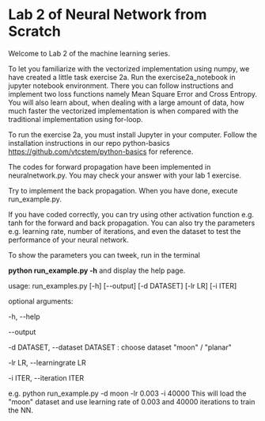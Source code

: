 # Lab 2 of Neural Network from Scratch

Welcome to Lab 2 of the machine learning series.

To let you familiarize with the vectorized implementation using numpy, we have created a little task exercise 2a. Run the exercise2a_notebook in jupyter notebook environment. There you can follow instructions and implement two loss functions namely Mean Square Error and Cross Entropy. You will also learn about, when dealing with a large amount of data, how much faster the vectorized implementation is when compared with the traditional implementation using for-loop.

To run the exercise 2a, you must install Jupyter in your computer. Follow the installation instructions in our repo python-basics https://github.com/vtcstem/python-basics for reference.

The codes for forward propagation have been implemented in neuralnetwork.py. You may check your answer with your lab 1 exercise.

Try to implement the back propagation. When you have done, execute run_example.py. 

If you have coded correctly, you can try using other activation function e.g. tanh for the forward and back propagation. You can also try the parameters e.g. learning rate, number of iterations, and even the dataset to test the performance of your neural network.

To show the parameters you can tweek, run in the terminal 

**python run_example.py -h** and display the help page.

usage: run_examples.py [-h] [--output] [-d DATASET] [-lr LR] [-i ITER]

optional arguments:

  -h, --help                        
  
  --output                           
  
  -d DATASET, --dataset DATASET : choose dataset "moon" / "planar"
  
  -lr LR, --learningrate LR          
  
  -i ITER, --iteration ITER          

e.g. python run_example.py -d moon -lr 0.003 -i 40000
This will load the "moon" dataset and use learning rate of 0.003 and 40000 iterations to train the NN.
